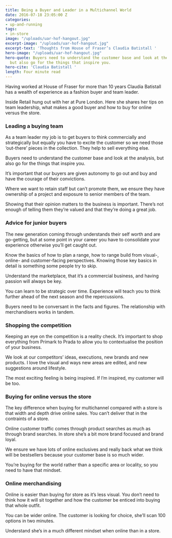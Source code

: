 ```yaml
---
title: Being a Buyer and Leader in a Multichannel World
date: 2016-07-18 23:05:00 Z
categories:
- up-and-running
tags:
- in-store
image: "/uploads/uar-hof-hangout.jpg"
excerpt-image: "/uploads/uar-hof-hangout.jpg"
excerpt-text: 'Thoughts from House of Fraser’s Claudia Batistall '
hero-image: "/uploads/uar-hof-hangout.jpg"
hero-quote: Buyers need to understand the customer base and look at the analysis,
  but also go for the things that inspire you.
hero-cite: 'Claudia Batistall '
length: Four minute read
---
```


Having worked at House of Fraser for more than 10 years Claudia Batistall has a wealth of experience as a fashion buyer and team leader. 

Inside Retail hung out with her at Pure London. Here she shares her tips on team leadership, what makes a good buyer and how to buy for online versus the store. 

### Leading a buying team 

As a team leader my job is to get buyers to think commercially and strategically but equally you have to excite the customer so we need those ‘out-there’ pieces in the collection. They help to sell everything else. 

Buyers need to understand the customer base and look at the analysis, but also go for the things that inspire you. 

It’s important that our buyers are given autonomy to go out and buy and have the courage of their convictions. 

Where we want to retain staff but can’t promote them, we ensure they have ownership of a project and exposure to senior members of the team.

Showing that their opinion matters to the business is important. There’s not enough of telling them they’re valued and that they’re doing a great job. 


### Advice for junior buyers 

The new generation coming through understands their self worth and are go-getting, but at some point in your career you have to consolidate your experience otherwise you’ll get caught out. 

Know the basics of how to plan a range, how to range build from visual-, online- and customer-facing perspectives. Knowing those key basics in detail is something some people try to skip.

Understand the marketplace, that it’s a commercial business, and having passion will always be key. 

You can learn to be strategic over time. Experience will teach you to think further ahead of the next season and the repercussions. 

Buyers need to be conversant in the facts and figures. The relationship with merchandisers works in tandem. 

### Shopping the competition

Keeping an eye on the competition is a reality check. It’s important to shop everything from Primark to Prada to allow you to contextualise the position of your business. 

We look at our competitors’ ideas, executions, new brands and new products. I love the visual and ways new areas are edited, and new suggestions around lifestyle. 

The most exciting feeling is being inspired. If I’m inspired, my customer will be too. 

### Buying for online versus the store

The key difference when buying for multichannel compared with a store is that width and depth drive online sales. You can’t deliver that in the contraints of a store. 

Online customer traffic comes through product searches as much as through brand searches. In store she’s a bit more brand focused and brand loyal. 

We ensure we have lots of online exclusives and really back what we think will be bestsellers because your customer base is so much wider. 

You’re buying for the world rather than a specific area or locality, so you need to have that mindset. 

### Online merchandising

Online is easier than buying for store as it’s less visual. You don’t need to think how it will sit together and how the customer be enticed into buying that whole outfit. 

You can be wider online. The customer is looking for choice, she’ll scan 100 options in two minutes. 

Understand she’s in a much different mindset when online than in a store. 

